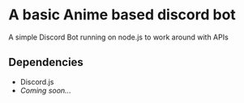 # A basic Anime based discord bot
A simple Discord Bot running on node.js to work around with APIs

## Dependencies
 - Discord.js
 - *Coming soon...*
